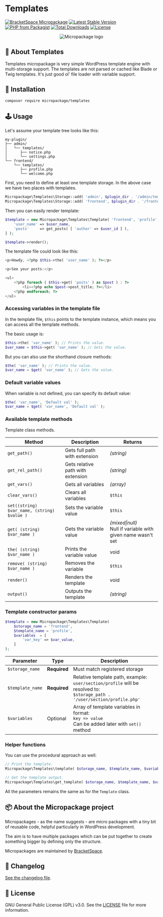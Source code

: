 # Templates

[![BracketSpace Micropackage](https://img.shields.io/badge/BracketSpace-Micropackage-brightgreen)](https://bracketspace.com)
[![Latest Stable Version](https://poser.pugx.org/micropackage/templates/v/stable)](https://packagist.org/packages/micropackage/templates)
[![PHP from Packagist](https://img.shields.io/packagist/php-v/micropackage/templates.svg)](https://packagist.org/packages/micropackage/templates)
[![Total Downloads](https://poser.pugx.org/micropackage/templates/downloads)](https://packagist.org/packages/micropackage/templates)
[![License](https://poser.pugx.org/micropackage/templates/license)](https://packagist.org/packages/micropackage/templates)

<p align="center">
    <img src="https://bracketspace.com/extras/micropackage/micropackage-small.png" alt="Micropackage logo"/>
</p>

## 🧬 About Templates

Templates micropackage is very simple WordPress template engine with multi-storage support. The templates are not parsed or cached like Blade or Twig templates. It's just good ol' file loader with variable support.

## 💾 Installation

``` bash
composer require micropackage/templates
```

## 🕹 Usage

Let's assume your template tree looks like this:

```
my-plugin/
├── admin/
│   └── templates/
│      ├── notice.php
│      └── settings.php
└── frontend/
    └── templates/
       ├── profile.php
       └── welcome.php
```

First, you need to define at least one template storage. In the above case we have two places with templates.

```php
Micropackage\Templates\Storage::add( 'admin', $plugin_dir . '/admin/templates' );
Micropackage\Templates\Storage::add( 'frontend', $plugin_dir . '/frontend/templates' );
```

Then you can easily render template:

```php
$template = new Micropackage\Templates\Template( 'frontend', 'profile', [
	'user_name' => $user_name,
	'posts'     => get_posts( [ 'author' => $user_id ] ),
] );

$template->render();
```

The template file could look like this:

```php
<p>Howdy, <?php $this->the( 'user_name' ); ?></p>

<p>See your posts:</p>

<ul>
	<?php foreach ( $this->get( 'posts' ) as $post ) : ?>
		<li><?php echo $post->post_title; ?></li>
	<?php endforeach; ?>
</ul>
```

### Accessing variables in the template file

In the template file, `$this` points to the template instance, which means you can access all the template methods.

The basic usage is:

```php
$this->the( 'var_name' ); // Prints the value.
$var_name = $this->get( 'var_name' ); // Gets the value.
```

But you can also use the shorthand closure methods:

```php
$the( 'var_name' ); // Prints the value.
$var_name = $get( 'var_name' ); // Gets the value.
```

### Default variable values

When variable is not defined, you can specify its default value:

```php
$the( 'var_name', 'Default val' );
$var_name = $get( 'var_name', 'Default val' );
```

### Available template methods

Template class methods.

| Method                                          | Description                       | Returns                                                      |
| ----------------------------------------------- | --------------------------------- | ------------------------------------------------------------ |
| ```get_path()```                                | Gets full path with extension     | *(string)*                                                   |
| ```get_rel_path()```                            | Gets relative path with extension | *(string)*                                                   |
| ```get_vars()```                                | Gets all variables                | *(array)*                                                    |
| ```clear_vars()```                              | Clears all variables              | `$this`                                                      |
| ```set((string) $var_name, (string) $value )``` | Sets the variable value           | `$this`                                                      |
| ```get( (string) $var_name )```                 | Gets the variable value           | *(mixed\|null)*<br />Null if variable with given name wasn't set |
| ```the( (string) $var_name )```                 | Prints the variable value         | void                                                         |
| ```remove( (string) $var_name )```              | Removes the variable              | `$this`                                                      |
| ```render()```                                  | Renders the template              | void                                                         |
| ```output()```                                  | Outputs the template              | *(string)*                                                   |

### Template constructor params

```php
$template = new Micropackage\Templates\Template(
	$storage_name = 'frontend',
	$template_name = 'profile',
	$variables  = [
		'var_key' => $var_value,
	]
);
```

| Parameter            | Type         | Description                                                  |
| -------------------- | ------------ | ------------------------------------------------------------ |
| ```$storage_name```  | **Required** | Must match registered storage                                |
| ```$template_name``` | **Required** | Relative template path, example:<br />`user/section/profile` will be resolved to:<br />`$storage_path . '/user/section/profile.php'` |
| ```$variables```     | Optional     | Array of template variables in format:<br />`key => value`<br />Can be added later with `set()` method |

### Helper functions

You can use the procedural approach as well:

```php
// Print the template.
Micropackage\Templates\template( $storage_name, $template_name, $variables );

// Get the template output.
Micropackage\Templates\get_template( $storage_name, $template_name, $variables );
```

All the parameters remains the same as for the `Template` class.

## 📦 About the Micropackage project

Micropackages - as the name suggests - are micro packages with a tiny bit of reusable code, helpful particularly in WordPress development.

The aim is to have multiple packages which can be put together to create something bigger by defining only the structure.

Micropackages are maintained by [BracketSpace](https://bracketspace.com).

## 📖 Changelog

[See the changelog file](./CHANGELOG.md).

## 📃 License

GNU General Public License (GPL) v3.0. See the [LICENSE](./LICENSE) file for more information.

